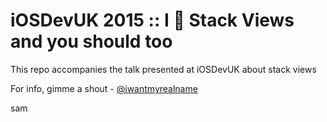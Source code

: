 # iOSDevUK 2015 :: I 💜 Stack Views and you should too

This repo accompanies the talk presented at iOSDevUK about stack views

For info, gimme a shout - [@iwantmyrealname](https://twitter.com/iwantmyrealname)

sam
